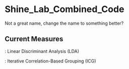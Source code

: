 # Shine_Lab_Combined_Code
Not a great name, change the name to something better? 

## Current Measures

: Linear Discriminant Analysis (LDA) 

: Iterative Correlation-Based Grouping (ICG)
